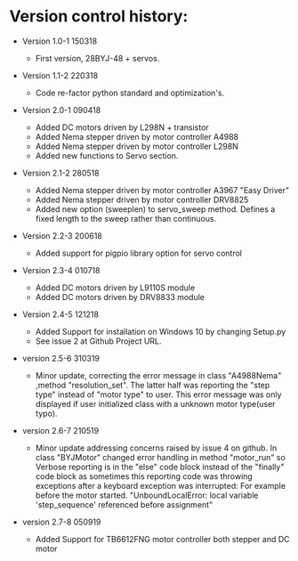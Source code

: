 Version control history:
====================

* Version 1.0-1 150318 
	* First version, 28BYJ-48 + servos.
	
* Version 1.1-2 220318
	* Code re-factor python standard and optimization's.
	
* Version 2.0-1 090418
	* Added DC motors driven by L298N + transistor
	* Added Nema stepper driven by motor controller A4988
	* Added Nema stepper driven by motor controller  L298N
	* Added new functions to Servo section.
	
* Version 2.1-2 280518
	* Added Nema stepper driven by motor controller A3967 "Easy Driver"
	* Added Nema stepper driven by motor controller DRV8825 
	* Added new option (sweeplen) to servo_sweep method. Defines a fixed 
	length to the sweep rather than continuous.  

* Version 2.2-3 200618
	* Added support for pigpio library option for servo control

* Version 2.3-4 010718
	* Added DC motors driven by L9110S module
	* Added DC motors driven by DRV8833 module

* Version 2.4-5 121218
	* Added Support for installation on Windows 10 by changing Setup.py
	* See issue 2 at Github Project URL.
	
* version 2.5-6 310319
	* Minor update, correcting the error message in class "A4988Nema"
	,method "resolution_set". The latter half was reporting the "step type"
	instead of "motor type" to user. This error message was only displayed 
	if user initialized class with a unknown motor type(user typo).
	
* version 2.6-7 210519
	* Minor update addressing concerns raised by issue 4 on github.
	In class "BYJMotor" changed error handling in 
	method  "motor_run" so Verbose reporting is in the "else" code block
	instead of the "finally" code block as sometimes this reporting code
	was throwing exceptions after a keyboard exception was interrupted: 
	For example before the motor started.
	"UnboundLocalError: local variable 'step_sequence' referenced before assignment"
	
* version 2.7-8 050919
	* Added Support for TB6612FNG motor controller both stepper and DC motor
	
	
	
